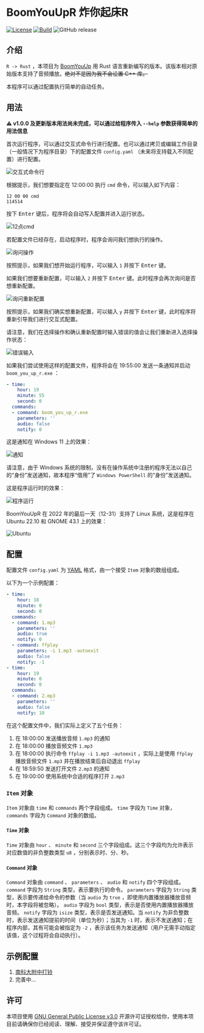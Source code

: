 # BoomYouUpR 炸你起床R

[![License](https://img.shields.io/github/license/xfqwdsj/BoomYouUpR)](https://www.gnu.org/licenses/gpl-3.0.html) [![Build](https://github.com/xfqwdsj/BoomYouUpR/actions/workflows/build.yaml/badge.svg)](https://github.com/xfqwdsj/BoomYouUpR/actions/workflows/build.yaml) ![GitHub release](https://img.shields.io/github/v/release/xfqwdsj/BoomYouUpR?sort=semver)

## 介绍

`R -> Rust` ，本项目为 [BoomYouUp](https://github.com/xfqwdsj/BoomYouUp) 用 Rust 语言重新编写的版本。该版本相对原始版本支持了音频播放。~~绝对不是因为我不会设置 C++ 库。~~

本程序可以通过配置执行简单的自动任务。

## 用法

**⚠ v1.0.0 及更新版本用法尚未完成，可以通过给程序传入 `--help` 参数获得简单的用法信息**

首次运行程序，可以通过交互式命令行进行配置。也可以通过拷贝或编辑工作目录（一般情况下为程序目录）下的配置文件 `config.yaml` （未来将支持载入不同配置）进行配置。

![交互式命令行](doc_res/img_CLI.png)

根据提示，我们想要指定在 12:00:00 执行 `cmd` 命令，可以输入如下内容：

```
12 00 00 cmd
114514
```

按下 <kbd>Enter</kbd> 键后，程序将会自动写入配置并进入运行状态。

![12点cmd](doc_res/img_cmd_example.png)

若配置文件已经存在，启动程序时，程序会询问我们想执行的操作。

![询问操作](doc_res/img_operation_selection.png)

按照提示，如果我们想开始运行程序，可以输入 `1` 并按下 <kbd>Enter</kbd> 键。

如果我们想要重新配置，可以输入 `2` 并按下 <kbd>Enter</kbd> 键。此时程序会再次询问是否想重新配置。

![询问重新配置](doc_res/img_reconfigure.png)

按照提示，如果我们确实想重新配置，可以输入 `y` 并按下 <kbd>Enter</kbd> 键，此时程序将重新引导我们进行交互式配置。

请注意，我们在选择操作和确认重新配置时输入错误的值会让我们重新进入选择操作状态：

![错误输入](doc_res/img_wrong_input.png)

如果我们尝试使用这样的配置文件，程序将会在 19:55:00 发送一条通知并启动 `boom_you_up_r.exe` ：

```yaml
- time:
    hour: 19
    minute: 55
    second: 0
  commands:
  - command: boom_you_up_r.exe
    parameters: ''
    audio: false
    notify: 0
```

这是通知在 Windows 11 上的效果：

![通知](doc_res/img_notification_windows_11.png)

请注意，由于 Windows 系统的限制，没有在操作系统中注册的程序无法以自己的“身份”发送通知，故本程序“借用”了 `Windows PowerShell` 的“身份”发送通知。

这是程序运行时的效果：

![程序运行](doc_res/img_running.png)

BoomYouUpR 在 2022 年的最后一天（12-31）支持了 Linux 系统，这是程序在 Ubuntu 22.10 和 GNOME 43.1 上的效果：

![Ubuntu](doc_res/img_Ubuntu.png)

## 配置

配置文件 `config.yaml` 为 [YAML](https://yaml.org) 格式，由一个接受 `Item` 对象的数组组成。

以下为一个示例配置：

```yaml
- time:
    hour: 18
    minute: 0
    second: 0
  commands:
  - command: 1.mp3
    parameters: ''
    audio: true
    notify: 0
  - command: ffplay
    parameters: -i 1.mp3 -autoexit
    audio: false
    notify: -1
- time:
    hour: 19
    minute: 0
    second: 0
  commands:
  - command: 2.mp3
    parameters: ''
    audio: false
    notify: 10
```

在这个配置文件中，我们实际上定义了五个任务：

1. 在 18:00:00 发送播放音频 `1.mp3` 的通知
2. 在 18:00:00 播放音频文件 `1.mp3`
3. 在 18:00:00 执行命令 `ffplay -i 1.mp3 -autoexit` ，实际上是使用 `ffplay` 播放音频文件 `1.mp3` 并在播放结束后自动退出 `ffplay`
4. 在 18:59:50 发送打开文件 `2.mp3` 的通知
5. 在 19:00:00 使用系统中合适的程序打开 `2.mp3`

### `Item` 对象

`Item` 对象由 `time` 和 `commands` 两个字段组成。 `time` 字段为 `Time` 对象， `commands` 字段为 `Command` 对象的数组。

#### `Time` 对象

`Time` 对象由 `hour` 、 `minute` 和 `second` 三个字段组成。这三个字段均为允许表示对应数值的非负整数类型 `u8` ，分别表示时、分、秒。

#### `Command` 对象

`Command` 对象由 `command` 、 `parameters` 、 `audio` 和 `notify` 四个字段组成。 `command` 字段为 `String` 类型，表示要执行的命令。 `parameters` 字段为 `String` 类型，表示要传递给命令的参数（当 `audio` 为 `true` ，即使用内置播放器播放音频时，本字段将被忽略）。 `audio` 字段为 `bool` 类型，表示是否使用内置播放器播放音频。 `notify` 字段为 `isize` 类型，表示是否发送通知。当 `notify` 为非负整数时，表示发送通知提前的时间（单位为秒）；当其为 `-1` 时，表示不发送通知；在程序内部，其有可能会被指定为 `-2` ，表示该任务为发送通知（用户无需手动指定该值，这个过程将会自动执行）。

## 示例配置

1. [南科大附中打铃](configuration_examples/hsas_ringing)
2. 完善中...

## 许可

本项目使用 [GNU General Public License v3.0](https://www.gnu.org/licenses/gpl-3.0.html) 开源许可证授权给你，使用本项目前请确保你已经阅读、理解、接受并保证遵守该许可证。
